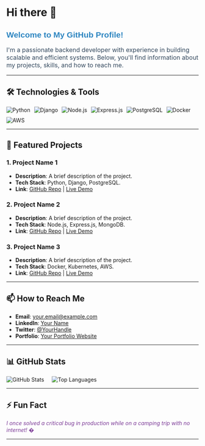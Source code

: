 # Hi there 👋

<h2 style="color: #2E86C1; font-family: Arial, sans-serif;">Welcome to My GitHub Profile!</h2>

<p style="font-size: 16px; color: #34495E;">
  I'm a passionate backend developer with experience in building scalable and efficient systems. Below, you'll find information about my projects, skills, and how to reach me.
</p>

---

## 🛠️ Technologies & Tools

<div style="display: flex; gap: 10px; flex-wrap: wrap;">
  <img src="https://img.shields.io/badge/-Python-3776AB?logo=python&logoColor=white" alt="Python">
  <img src="https://img.shields.io/badge/-Django-092E20?logo=django&logoColor=white" alt="Django">
  <img src="https://img.shields.io/badge/-Node.js-339933?logo=node.js&logoColor=white" alt="Node.js">
  <img src="https://img.shields.io/badge/-Express.js-000000?logo=express&logoColor=white" alt="Express.js">
  <img src="https://img.shields.io/badge/-PostgreSQL-4169E1?logo=postgresql&logoColor=white" alt="PostgreSQL">
  <img src="https://img.shields.io/badge/-Docker-2496ED?logo=docker&logoColor=white" alt="Docker">
  <img src="https://img.shields.io/badge/-AWS-232F3E?logo=amazon-aws&logoColor=white" alt="AWS">
</div>

---

## 🚀 Featured Projects

### 1. **Project Name 1**
   - **Description**: A brief description of the project.
   - **Tech Stack**: Python, Django, PostgreSQL.
   - **Link**: [GitHub Repo](#) | [Live Demo](#)

### 2. **Project Name 2**
   - **Description**: A brief description of the project.
   - **Tech Stack**: Node.js, Express.js, MongoDB.
   - **Link**: [GitHub Repo](#) | [Live Demo](#)

### 3. **Project Name 3**
   - **Description**: A brief description of the project.
   - **Tech Stack**: Docker, Kubernetes, AWS.
   - **Link**: [GitHub Repo](#) | [Live Demo](#)

---

## 📫 How to Reach Me

- **Email**: your.email@example.com
- **LinkedIn**: [Your Name](https://linkedin.com/in/your-profile)
- **Twitter**: [@YourHandle](https://twitter.com/YourHandle)
- **Portfolio**: [Your Portfolio Website](#)

---

## 📊 GitHub Stats

<div style="display: flex; gap: 20px;">
  <img src="https://github-readme-stats.vercel.app/api?username=TarekSalha288&show_icons=true&theme=dark" alt="GitHub Stats">
  <img src="https://github-readme-stats.vercel.app/api/top-langs/?username=TarekSalha288&layout=compact&theme=dark" alt="Top Languages">
</div>

---

## ⚡ Fun Fact

<p style="font-style: italic; color: #7D3C98;">
  I once solved a critical bug in production while on a camping trip with no internet! �
</p>

---
